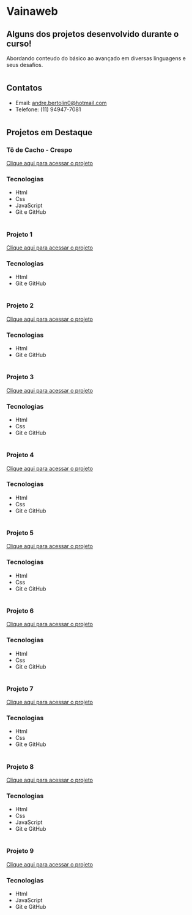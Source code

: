 # Vainaweb

## Alguns dos projetos desenvolvido durante o curso!

Abordando conteudo do básico ao avançado em diversas linguagens e seus desafios.

#

## Contatos

- Email: andre.bertolin0@hotmail.com
- Telefone: (11) 94947-7081

#

## Projetos em Destaque

### Tô de Cacho - Crespo

[Clique aqui para acessar o projeto](https://bertolinx.github.io/vainaweb/projeto-crespo/)

### Tecnologias

- Html
- Css
- JavaScript
- Git e GitHub

#

### Projeto 1

[Clique aqui para acessar o projeto](https://bertolinx.github.io/vainaweb/Desafio-01/)

### Tecnologias

- Html
- Git e GitHub

#

### Projeto 2

[Clique aqui para acessar o projeto](https://bertolinx.github.io/vainaweb/Desafio-02/)

### Tecnologias

- Html
- Git e GitHub

#

### Projeto 3

[Clique aqui para acessar o projeto](https://bertolinx.github.io/vainaweb/Desafio-03/)

### Tecnologias

- Html
- Css
- Git e GitHub

#

### Projeto 4

[Clique aqui para acessar o projeto](https://bertolinx.github.io/vainaweb/Desafio-04/)

### Tecnologias

- Html
- Css
- Git e GitHub

#

### Projeto 5

[Clique aqui para acessar o projeto](https://bertolinx.github.io/vainaweb/Desafio-05/)

### Tecnologias

- Html
- Css
- Git e GitHub

#

### Projeto 6

[Clique aqui para acessar o projeto](https://bertolinx.github.io/vainaweb/Desafio-05/)

### Tecnologias

- Html
- Css
- Git e GitHub

#

### Projeto 7

[Clique aqui para acessar o projeto](https://bertolinx.github.io/vainaweb/Desafio-07/)

### Tecnologias

- Html
- Css
- Git e GitHub

#

### Projeto 8

[Clique aqui para acessar o projeto](https://bertolinx.github.io/vainaweb/Desafio-08/)

### Tecnologias

- Html
- Css
- JavaScript
- Git e GitHub

#

### Projeto 9

[Clique aqui para acessar o projeto](https://bertolinx.github.io/vainaweb/Desafio-09/)

### Tecnologias

- Html
- JavaScript
- Git e GitHub

#
